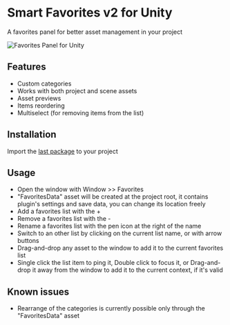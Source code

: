 # Smart Favorites v2 for Unity

A favorites panel for better asset management in your project

![Favorites Panel for Unity](https://github.com/user-attachments/assets/698b82d5-dcdb-4b2d-89d2-0decb2e1286d)

## Features

- Custom categories
- Works with both project and scene assets
- Asset previews
- Items reordering
- Multiselect (for removing items from the list)

## Installation

Import the [last package](https://github.com/Metsker/smart-favorites-v2/releases) to your project

## Usage

- Open the window with Window >> Favorites
- "FavoritesData" asset will be created at the project root, it contains plugin's settings and save data, you can change its location freely
- Add a favorites list with the +
- Remove a favorites list with the -
- Rename a favorites list with the pen icon at the right of the name
- Switch to an other list by clicking on the current list name, or with arrow buttons
- Drag-and-drop any asset to the window to add it to the current favorites list
- Single click the list item to ping it, Double click to focus it, or Drag-and-drop it away from the window to add it to the current context, if it's valid

## Known issues

- Rearrange of the categories is currently possible only through the "FavoritesData" asset 
